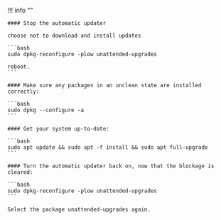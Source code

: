 !!! info ""

    #### Stop the automatic updater

    choose not to download and install updates

    ```bash
    sudo dpkg-reconfigure -plow unattended-upgrades

    reboot.
    ```

    #### Make sure any packages in an unclean state are installed correctly:

    ```bash
    sudo dpkg --configure -a
    ```

    #### Get your system up-to-date:

    ```bash
    sudo apt update && sudo apt -f install && sudo apt full-upgrade
    ```

    #### Turn the automatic updater back on, now that the blockage is cleared:

    ```bash
    sudo dpkg-reconfigure -plow unattended-upgrades
    ```

    Select the package unattended-upgrades again.
